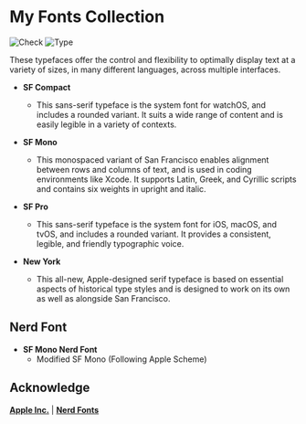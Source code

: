 # My Fonts Collection

![Check](https://img.shields.io/badge/Status-Pass-brightgreen)
![Type](https://img.shields.io/badge/Type-Fonts-yellow)

These typefaces offer the control and flexibility to optimally display text at a variety of sizes, in many different languages, across multiple interfaces.
 
* **SF Compact**
  * This sans-serif typeface is the system font for watchOS, and includes a rounded variant. It suits a wide range of content and is easily legible in a variety of contexts.
 
* **SF Mono**
  * This monospaced variant of San Francisco enables alignment between rows and columns of text, and is used in coding environments like Xcode. It supports Latin, Greek, and Cyrillic scripts and contains six weights in upright and italic.

* **SF Pro**
  * This sans-serif typeface is the system font for iOS, macOS, and tvOS, and includes a rounded variant. It provides a consistent, legible, and friendly typographic voice.
 
* **New York**
  * This all-new, Apple-designed serif typeface is based on essential aspects of historical type styles and is designed to work on its own as well as alongside San Francisco.

## Nerd Font

* **SF Mono Nerd Font**
  * Modified SF Mono (Following Apple Scheme)
  
## Acknowledge

[**Apple Inc.**](https://www.apple.com/) | [**Nerd Fonts**](https://www.nerdfonts.com/)
